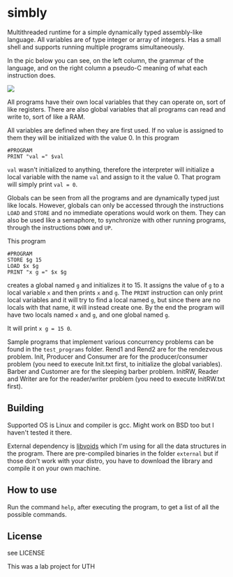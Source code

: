 # simbly

Multithreaded runtime for a simple dynamically typed assembly-like language. All variables are of type integer or array of integers. Has a small shell and supports running multiple programs simultaneously.

In the pic below you can see, on the left column, the grammar of the language, and on the right column a pseudo-C meaning of what each instruction does.

![](https://i.imgur.com/KgMjhTy.png) 

All programs have their own local variables that they can operate on, sort of like registers. There are also global variables that all programs can read and write to, sort of like a RAM.

All variables are defined when they are first used. If no value is assigned to them they will be initialized with the value 0. In this program

```
#PROGRAM
PRINT "val =" $val
```

`val` wasn't initialized to anything, therefore the interpreter will initialize a local variable with the name `val` and assign to it the value 0. That program will simply print `val = 0`.

Globals can be seen from all the programs and are dynamically typed just like locals. However, globals can only be accessed through the instructions `LOAD` and `STORE` and no immediate operations would work on them. They can also be used like a semaphore, to synchronize with other running programs, through the instructions `DOWN` and `UP`.

This program

```
#PROGRAM
STORE $g 15
LOAD $x $g
PRINT "x g =" $x $g
```
creates a global named `g` and initializes it to 15. It assigns the value of `g` to a local variable `x` and then prints `x` and `g`. The `PRINT` instruction can only print local variables and it will try to find a local named `g`, but since there are no locals with that name, it will instead create one. By the end the program will have two locals named `x` and `g`, and one global named `g`.

It will print `x g = 15 0`.

Sample programs that implement various concurrency problems can be found in the `test_programs` folder. Rend1 and Rend2 are for the rendezvous problem. Init, Producer and Consumer are for the producer/consumer problem (you need to execute Init.txt first, to initialize the global variables). Barber and Customer are for the sleeping barber problem. InitRW, Reader and Writer are for the reader/writer problem (you need to execute InitRW.txt first).

## Building

Supported OS is Linux and compiler is gcc. Might work on BSD too but I haven't tested it there.

External dependency is [libvoids](https://github.com/Gikoskos/libvoids) which I'm using for all the data structures in the program. There are pre-compiled binaries in the folder `external` but if those don't work with your distro, you have to download the library and compile it on your own machine.

## How to use

Run the command `help`, after executing the program, to get a list of all the possible commands.

## License

see LICENSE

This was a lab project for UTH
